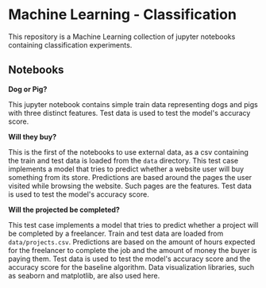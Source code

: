 # Machine Learning - Classification

This repository is a Machine Learning collection of jupyter notebooks containing classification experiments.

## Notebooks

**Dog or Pig?**

This jupyter notebook contains simple train data representing dogs and pigs with three distinct features.
Test data is used to test the model's accuracy score.

**Will they buy?**

This is the first of the notebooks to use external data, as a csv containing the train and test data is loaded from the ```data``` directory.
This test case implements a model that tries to predict whether a website user will buy something from its store.
Predictions are based around the pages the user visited while browsing the website. Such pages are the features.
Test data is used to test the model's accuracy score.

**Will the projected be completed?**

This test case implements a model that tries to predict whether a project will be completed by a freelancer.
Train and test data are loaded from ```data/projects.csv```.
Predictions are based on the amount of hours expected for the freelancer to complete the job and the amount of money the buyer is paying them.
Test data is used to test the model's accuracy score and the accuracy score for the baseline algorithm.
Data visualization libraries, such as seaborn and matplotlib, are also used here.